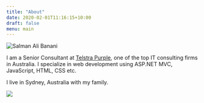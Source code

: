 ```yaml
---
title: "About"
date: 2020-02-01T11:16:15+10:00
draft: false 
menu: main
---
```


![Salman Ali Banani](/img/about/salman.jpg)

I am a Senior Consultant at <a href="https://purple.telstra.com" target="_blank">Telstra Purple</a>, one of the top IT consulting firms in Australia.  I specialize in web development using ASP.NET MVC, JavaScript, HTML, CSS etc.

I live in Sydney, Australia with my family.

<p>
    <a href="https://www.youracclaim.com/badges/41458474-4f13-4571-ac9c-414dbf645aec" title="Azure Fundamentals" target="_blank">
        <img src="/img/about/azure-fundamentals-600x600.png" />
    </a>
</p>


